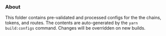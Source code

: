 ### About

This folder contains pre-validated and processed configs for the the chains, tokens, and routes.
The contents are auto-generated by the `yarn build:configs` command. Changes will be overridden on new builds.
